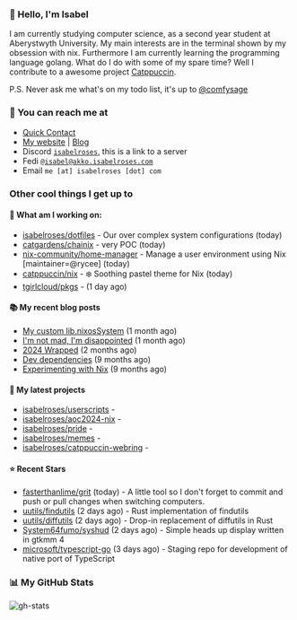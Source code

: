### 👋 Hello, I'm Isabel

I am currently studying computer science, as a second year student at Aberystwyth University. My main interests are in the terminal shown by my obsession with nix. Furthermore I am currently learning the programming language golang.
What do I do with some of my spare time? Well I contribute to a awesome project [Catppuccin](https://github.com/catppuccin/catppuccin).

P.S. Never ask me what's on my todo list, it's up to [@comfysage](https://github.com/comfysage)

### 📧 You can reach me at

* [Quick Contact](https://isabel.contact)
* [My website](https://isabelroses.com) | [Blog](https://isabelroses.com/blog)
* Discord [`isabelroses`](https://discord.gg/8RVhHeJH3x), this is a link to a server
* Fedi [`@isabel@akko.isabelroses.com`](https://akko.isabelroses.com/isabel)
* Email `me [at] isabelroses [dot] com`

### Other cool things I get up to

#### 👷 What am I working on:


- [isabelroses/dotfiles](https://github.com/isabelroses/dotfiles) - Our over complex system configurations  (today)
- [catgardens/chainix](https://github.com/catgardens/chainix) - very POC (today)
- [nix-community/home-manager](https://github.com/nix-community/home-manager) - Manage a user environment using Nix  [maintainer=@rycee]  (today)
- [catppuccin/nix](https://github.com/catppuccin/nix) - ❄️ Soothing pastel theme for Nix (today)
- [tgirlcloud/pkgs](https://github.com/tgirlcloud/pkgs) -  (1 day ago)

#### 📚 My recent blog posts

- [My custom lib.nixosSystem](https://isabelroses.com/blog/custom-lib-nixossystem-11) (1 month ago)
- [I&#39;m not mad, I&#39;m disappointed](https://isabelroses.com/blog/im-not-mad-im-disappointed-10) (1 month ago)
- [2024 Wrapped](https://isabelroses.com/blog/2024-wrapped-9) (2 months ago)
- [Dev dependencies](https://isabelroses.com/blog/nix-shells-8) (9 months ago)
- [Experimenting with Nix](https://isabelroses.com/blog/experimenting-with-nix-7) (9 months ago)

#### 🌱 My latest projects

- [isabelroses/userscripts](https://github.com/isabelroses/userscripts) - 
- [isabelroses/aoc2024-nix](https://github.com/isabelroses/aoc2024-nix) - 
- [isabelroses/pride](https://github.com/isabelroses/pride) - 
- [isabelroses/memes](https://github.com/isabelroses/memes) - 
- [isabelroses/catppuccin-webring](https://github.com/isabelroses/catppuccin-webring) - 

#### ⭐ Recent Stars

- [fasterthanlime/grit](https://github.com/fasterthanlime/grit) (today) - A little tool so I don&#39;t forget to commit and push or pull changes when switching computers.
- [uutils/findutils](https://github.com/uutils/findutils) (2 days ago) - Rust implementation of findutils
- [uutils/diffutils](https://github.com/uutils/diffutils) (2 days ago) - Drop-in replacement of diffutils in Rust
- [System64fumo/syshud](https://github.com/System64fumo/syshud) (2 days ago) - Simple heads up display written in gtkmm 4
- [microsoft/typescript-go](https://github.com/microsoft/typescript-go) (3 days ago) - Staging repo for development of native port of TypeScript


### 📊 My GitHub Stats

![gh-stats](https://github-readme-stats-one-bice.vercel.app/api?username=isabelroses&include_all_commits=true&show_icons=true&bg_color=1e1e2e&text_color=cdd6f4&icon_color=cba6f7&title_color=94e2d5&border_color=313244&role=OWNER,ORGANIZATION_MEMBER)


